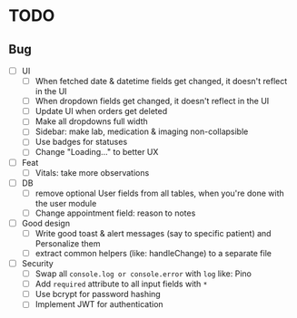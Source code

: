 # TODO

## Bug

- [ ] UI
  - [ ] When fetched date & datetime fields get changed, it doesn't reflect in the UI
  - [ ] When dropdown fields get changed, it doesn't reflect in the UI
  - [ ] Update UI when orders get deleted
  - [ ] Make all dropdowns full width
  - [ ] Sidebar: make lab, medication & imaging non-collapsible
  - [ ] Use badges for statuses
  - [ ] Change "Loading..." to better UX
- [ ] Feat
  - [ ] Vitals: take more observations
- [ ] DB
  - [ ] remove optional User fields from all tables, when you're done with the user module
  - [ ] Change appointment field: reason to notes
- [ ] Good design
  - [ ] Write good toast & alert messages (say to specific patient) and Personalize them
  - [ ] extract common helpers (like: handleChange) to a separate file
- [ ] Security
  - [ ] Swap all `console.log or console.error` with `log` like: Pino
  - [ ] Add `required` attribute to all input fields with `*`
  - [ ] Use bcrypt for password hashing
  - [ ] Implement JWT for authentication
